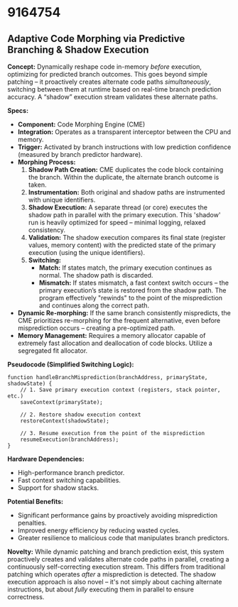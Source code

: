 # 9164754

## Adaptive Code Morphing via Predictive Branching & Shadow Execution

**Concept:** Dynamically reshape code in-memory *before* execution, optimizing for predicted branch outcomes. This goes beyond simple patching – it proactively creates alternate code paths *simultaneously*, switching between them at runtime based on real-time branch prediction accuracy. A “shadow” execution stream validates these alternate paths.

**Specs:**

*   **Component:** Code Morphing Engine (CME)
*   **Integration:** Operates as a transparent interceptor between the CPU and memory.
*   **Trigger:** Activated by branch instructions with low prediction confidence (measured by branch predictor hardware).
*   **Morphing Process:**
    1.  **Shadow Path Creation:** CME duplicates the code block containing the branch. Within the duplicate, the alternate branch outcome is taken.
    2.  **Instrumentation:**  Both original and shadow paths are instrumented with unique identifiers.
    3.  **Shadow Execution:** A separate thread (or core) executes the shadow path in parallel with the primary execution.  This 'shadow' run is heavily optimized for speed – minimal logging, relaxed consistency.
    4.  **Validation:** The shadow execution compares its final state (register values, memory content) with the predicted state of the primary execution (using the unique identifiers).
    5.  **Switching:**
        *   **Match:** If states match, the primary execution continues as normal. The shadow path is discarded.
        *   **Mismatch:**  If states mismatch, a fast context switch occurs – the primary execution’s state is restored from the shadow path. The program effectively "rewinds" to the point of the misprediction and continues along the correct path.
*   **Dynamic Re-morphing:** If the same branch consistently mispredicts, the CME prioritizes re-morphing for the frequent alternative, even before misprediction occurs – creating a pre-optimized path.
*   **Memory Management:**  Requires a memory allocator capable of extremely fast allocation and deallocation of code blocks.  Utilize a segregated fit allocator.

**Pseudocode (Simplified Switching Logic):**

```
function handleBranchMisprediction(branchAddress, primaryState, shadowState) {
    // 1. Save primary execution context (registers, stack pointer, etc.)
    saveContext(primaryState);

    // 2. Restore shadow execution context
    restoreContext(shadowState);

    // 3. Resume execution from the point of the misprediction
    resumeExecution(branchAddress);
}
```

**Hardware Dependencies:**

*   High-performance branch predictor.
*   Fast context switching capabilities.
*   Support for shadow stacks.

**Potential Benefits:**

*   Significant performance gains by proactively avoiding misprediction penalties.
*   Improved energy efficiency by reducing wasted cycles.
*   Greater resilience to malicious code that manipulates branch predictors.

**Novelty:** While dynamic patching and branch prediction exist, this system proactively creates and validates alternate code paths in parallel, creating a continuously self-correcting execution stream. This differs from traditional patching which operates *after* a misprediction is detected. The shadow execution approach is also novel – it's not simply about caching alternate instructions, but about *fully* executing them in parallel to ensure correctness.